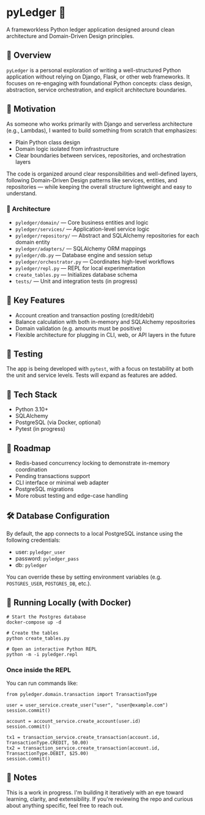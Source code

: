 # pyLedger 🧾  
A frameworkless Python ledger application designed around clean architecture and Domain-Driven Design principles.

## 🧭 Overview

`pyLedger` is a personal exploration of writing a well-structured Python application without relying on Django, Flask, or other web frameworks. It focuses on re-engaging with foundational Python concepts: class design, abstraction, service orchestration, and explicit architecture boundaries.

## 🧠 Motivation

As someone who works primarily with Django and serverless architecture (e.g., Lambdas), I wanted to build something from scratch that emphasizes:

- Plain Python class design
- Domain logic isolated from infrastructure
- Clear boundaries between services, repositories, and orchestration layers

The code is organized around clear responsibilities and well-defined layers, following Domain-Driven Design patterns like services, entities, and repositories — while keeping the overall structure lightweight and easy to understand.

### 🧱 Architecture

- `pyledger/domain/` — Core business entities and logic
- `pyledger/services/` — Application-level service logic
- `pyledger/repository/` — Abstract and SQLAlchemy repositories for each domain entity
- `pyledger/adapters/` — SQLAlchemy ORM mappings
- `pyledger/db.py` — Database engine and session setup
- `pyledger/orchestrator.py` — Coordinates high-level workflows
- `pyledger/repl.py` — REPL for local experimentation
- `create_tables.py` — Initializes database schema
- `tests/` — Unit and integration tests (in progress)

## 🧩 Key Features

- Account creation and transaction posting (credit/debit)
- Balance calculation with both in-memory and SQLAlchemy repositories
- Domain validation (e.g. amounts must be positive)
- Flexible architecture for plugging in CLI, web, or API layers in the future

## 🧪 Testing

The app is being developed with `pytest`, with a focus on testability at both the unit and service levels. Tests will expand as features are added.

## 🧰 Tech Stack

- Python 3.10+
- SQLAlchemy
- PostgreSQL (via Docker, optional)
- Pytest (in progress)

## 🔭 Roadmap

- Redis-based concurrency locking to demonstrate in-memory coordination
- Pending transactions support
- CLI interface or minimal web adapter
- PostgreSQL migrations
- More robust testing and edge-case handling

## 🛠️ Database Configuration

By default, the app connects to a local PostgreSQL instance using the following credentials:

- user: `pyledger_user`
- password: `pyledger_pass`
- db: `pyledger`

You can override these by setting environment variables (e.g. `POSTGRES_USER`, `POSTGRES_DB`, etc.).


## 🚀 Running Locally (with Docker)

```
# Start the Postgres database
docker-compose up -d

# Create the tables
python create_tables.py

# Open an interactive Python REPL
python -m -i pyledger.repl
```
### Once inside the REPL
You can run commands like:
```
from pyledger.domain.transaction import TransactionType

user = user_service.create_user("user", "user@example.com")
session.commit()

account = account_service.create_account(user.id)
session.commit()

tx1 = transaction_service.create_transaction(account.id, TransactionType.CREDIT, 50.00)
tx2 = transaction_service.create_transaction(account.id, TransactionType.DEBIT, $25.00)
session.commit()
```

## 💬 Notes

This is a work in progress. I'm building it iteratively with an eye toward learning, clarity, and extensibility. If you're reviewing the repo and curious about anything specific, feel free to reach out.

